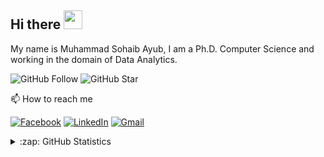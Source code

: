 ## Hi there <img src="https://raw.githubusercontent.com/MartinHeinz/MartinHeinz/master/wave.gif" width="30px">

My name is Muhammad Sohaib Ayub, I am a Ph.D. Computer Science and working in the domain of Data Analytics. 

![GitHub Follow](https://img.shields.io/github/followers/sohaibayub.svg?style=social&label=Follow)
![GitHub Star](https://img.shields.io/github/stars/sohaibayub?affiliations=OWNER%2CCOLLABORATOR&style=social&label=Star)

📫 How to reach me

[![Facebook](https://img.shields.io/badge/--facebook?label=Facebook&logo=facebook&style=social)](https://fb.com/SohaibAyubM) 
[![LinkedIn](https://img.shields.io/badge/--linkedin?label=LinkedIn&logo=LinkedIn&style=social)](https://www.linkedin.com/in/msohaibayub)
[![Gmail](https://img.shields.io/badge/--gmail?label=Gmail&logo=gmail&style=social)](mailto:msohaiabyub@gmail.com)

<details close>
<summary>:zap: GitHub Statistics</summary>
  <img src="https://github-readme-stats.vercel.app/api?username=sohaibayub&show_icons=true&theme=nord" width="400px">
</details>
